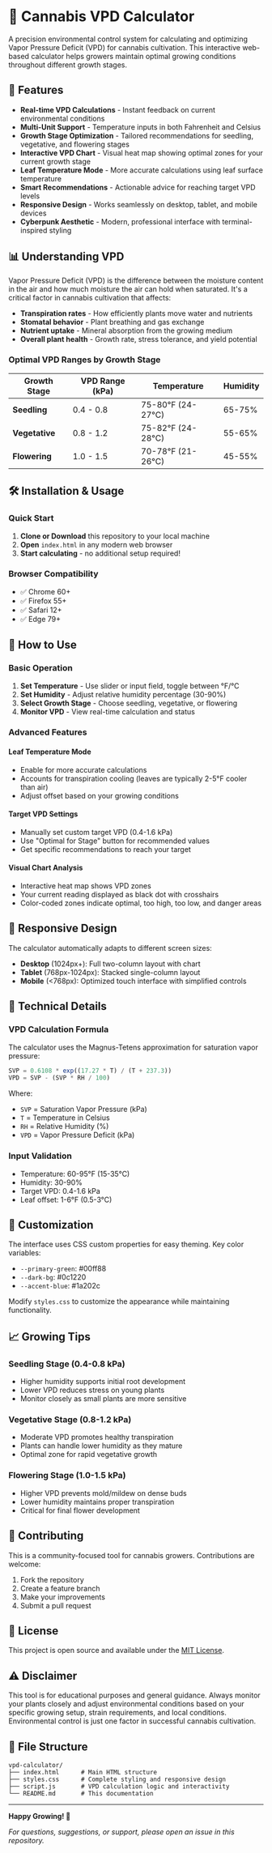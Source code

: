 # 🌿 Cannabis VPD Calculator

A precision environmental control system for calculating and optimizing Vapor Pressure Deficit (VPD) for cannabis cultivation. This interactive web-based calculator helps growers maintain optimal growing conditions throughout different growth stages.

## 🚀 Features

- **Real-time VPD Calculations** - Instant feedback on current environmental conditions
- **Multi-Unit Support** - Temperature inputs in both Fahrenheit and Celsius
- **Growth Stage Optimization** - Tailored recommendations for seedling, vegetative, and flowering stages
- **Interactive VPD Chart** - Visual heat map showing optimal zones for your current growth stage
- **Leaf Temperature Mode** - More accurate calculations using leaf surface temperature
- **Smart Recommendations** - Actionable advice for reaching target VPD levels
- **Responsive Design** - Works seamlessly on desktop, tablet, and mobile devices
- **Cyberpunk Aesthetic** - Modern, professional interface with terminal-inspired styling

## 📊 Understanding VPD

Vapor Pressure Deficit (VPD) is the difference between the moisture content in the air and how much moisture the air can hold when saturated. It's a critical factor in cannabis cultivation that affects:

- **Transpiration rates** - How efficiently plants move water and nutrients
- **Stomatal behavior** - Plant breathing and gas exchange
- **Nutrient uptake** - Mineral absorption from the growing medium
- **Overall plant health** - Growth rate, stress tolerance, and yield potential

### Optimal VPD Ranges by Growth Stage

| Growth Stage | VPD Range (kPa) | Temperature | Humidity |
|-------------|----------------|-------------|----------|
| **Seedling** | 0.4 - 0.8 | 75-80°F (24-27°C) | 65-75% |
| **Vegetative** | 0.8 - 1.2 | 75-82°F (24-28°C) | 55-65% |
| **Flowering** | 1.0 - 1.5 | 70-78°F (21-26°C) | 45-55% |

## 🛠 Installation & Usage

### Quick Start

1. **Clone or Download** this repository to your local machine
2. **Open** `index.html` in any modern web browser
3. **Start calculating** - no additional setup required!

### Browser Compatibility

- ✅ Chrome 60+
- ✅ Firefox 55+
- ✅ Safari 12+
- ✅ Edge 79+

## 🎯 How to Use

### Basic Operation

1. **Set Temperature** - Use slider or input field, toggle between °F/°C
2. **Set Humidity** - Adjust relative humidity percentage (30-90%)
3. **Select Growth Stage** - Choose seedling, vegetative, or flowering
4. **Monitor VPD** - View real-time calculation and status

### Advanced Features

#### Leaf Temperature Mode
- Enable for more accurate calculations
- Accounts for transpiration cooling (leaves are typically 2-5°F cooler than air)
- Adjust offset based on your growing conditions

#### Target VPD Settings
- Manually set custom target VPD (0.4-1.6 kPa)
- Use "Optimal for Stage" button for recommended values
- Get specific recommendations to reach your target

#### Visual Chart Analysis
- Interactive heat map shows VPD zones
- Your current reading displayed as black dot with crosshairs
- Color-coded zones indicate optimal, too high, too low, and danger areas

## 📱 Responsive Design

The calculator automatically adapts to different screen sizes:

- **Desktop** (1024px+): Full two-column layout with chart
- **Tablet** (768px-1024px): Stacked single-column layout  
- **Mobile** (<768px): Optimized touch interface with simplified controls

## 🔧 Technical Details

### VPD Calculation Formula

The calculator uses the Magnus-Tetens approximation for saturation vapor pressure:

```javascript
SVP = 0.6108 * exp((17.27 * T) / (T + 237.3))
VPD = SVP - (SVP * RH / 100)
```

Where:
- `SVP` = Saturation Vapor Pressure (kPa)
- `T` = Temperature in Celsius
- `RH` = Relative Humidity (%)
- `VPD` = Vapor Pressure Deficit (kPa)

### Input Validation

- Temperature: 60-95°F (15-35°C)
- Humidity: 30-90%
- Target VPD: 0.4-1.6 kPa
- Leaf offset: 1-6°F (0.5-3°C)

## 🎨 Customization

The interface uses CSS custom properties for easy theming. Key color variables:

- `--primary-green`: #00ff88
- `--dark-bg`: #0c1220
- `--accent-blue`: #1a202c

Modify `styles.css` to customize the appearance while maintaining functionality.

## 📈 Growing Tips

### Seedling Stage (0.4-0.8 kPa)
- Higher humidity supports initial root development
- Lower VPD reduces stress on young plants
- Monitor closely as small plants are more sensitive

### Vegetative Stage (0.8-1.2 kPa)
- Moderate VPD promotes healthy transpiration
- Plants can handle lower humidity as they mature
- Optimal zone for rapid vegetative growth

### Flowering Stage (1.0-1.5 kPa)
- Higher VPD prevents mold/mildew on dense buds
- Lower humidity maintains proper transpiration
- Critical for final flower development

## 🤝 Contributing

This is a community-focused tool for cannabis growers. Contributions are welcome:

1. Fork the repository
2. Create a feature branch
3. Make your improvements
4. Submit a pull request

## 📄 License

This project is open source and available under the [MIT License](LICENSE).

## ⚠️ Disclaimer

This tool is for educational purposes and general guidance. Always monitor your plants closely and adjust environmental conditions based on your specific growing setup, strain requirements, and local conditions. Environmental control is just one factor in successful cannabis cultivation.

## 📁 File Structure

```
vpd-calculator/
├── index.html      # Main HTML structure
├── styles.css      # Complete styling and responsive design
├── script.js       # VPD calculation logic and interactivity
└── README.md       # This documentation
```

---

**Happy Growing! 🌱**

*For questions, suggestions, or support, please open an issue in this repository.*